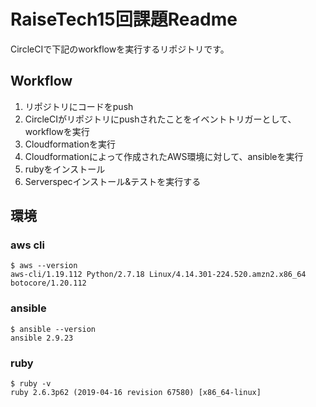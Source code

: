 # RaiseTech15回課題Readme
CircleCIで下記のworkflowを実行するリポジトリです。

## Workflow
1. リポジトリにコードをpush
2. CircleCIがリポジトリにpushされたことをイベントトリガーとして、workflowを実行
3. Cloudformationを実行
4. Cloudformationによって作成されたAWS環境に対して、ansibleを実行
5. rubyをインストール
6. Serverspecインストール&テストを実行する

## 環境
### aws cli
```
$ aws --version
aws-cli/1.19.112 Python/2.7.18 Linux/4.14.301-224.520.amzn2.x86_64 botocore/1.20.112
```

### ansible
```
$ ansible --version
ansible 2.9.23
```

### ruby
```
$ ruby -v
ruby 2.6.3p62 (2019-04-16 revision 67580) [x86_64-linux]
```